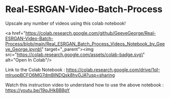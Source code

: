 # Real-ESRGAN-Video-Batch-Process
Upscale any number of videos using this colab notebook!

<a href=\"https://colab.research.google.com/github/GeeveGeorge/Real-ESRGAN-Video-Batch-Process/blob/main/Real_ESRGAN_Batch_Process_Videos_Notebook_by_Geeve_George.ipynb\" target=\"_parent\"><img src=\"https://colab.research.google.com/assets/colab-badge.svg\" alt=\"Open In Colab\"/></a>

Link to the Colab Notebook :
https://colab.research.google.com/drive/1qI-mlruopBCFO6MG7dmBINDQsk8hvGJA?usp=sharing

Watch this instruction video to understand how to use the above notebook :
https://youtu.be/19qJHkBB8pY
